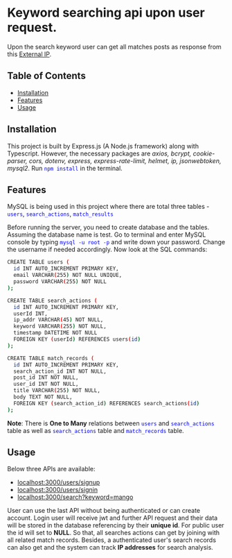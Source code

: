 # Keyword searching api upon user request.

Upon the search keyword user can get all matches posts as response from this [External IP](https://jsonplaceholder.typicode.com/posts).

## Table of Contents

-   [Installation](#installation)
-   [Features](#features)
-   [Usage](#usage)

## Installation

This project is built by Express.js (A Node.js framework) along with Typescript. However, the necessary packages are _axios, bcrypt, cookie-parser, cors, dotenv, express, express-rate-limit, helmet, ip, jsonwebtoken, mysql2_. Run <span style="color:blue;">`npm install`</span> in the terminal.

## Features

MySQL is being used in this project where there are total three tables - <span style="color:blue;">`users`</span>, <span style="color:blue;">`search_actions`</span>, <span style="color:blue;">`match_results`</span>

Before running the server, you need to create database and the tables. Assuming the database name is test. Go to terminal and enter MySQL console by typing <span style="color:blue;">`mysql -u root -p`</span> and write down your password. Change the username if needed accordingly. Now look at the SQL commands:

```bash
CREATE TABLE users (
  id INT AUTO_INCREMENT PRIMARY KEY,
  email VARCHAR(255) NOT NULL UNIQUE,
  password VARCHAR(255) NOT NULL
);

CREATE TABLE search_actions (
  id INT AUTO_INCREMENT PRIMARY KEY,
  userId INT,
  ip_addr VARCHAR(45) NOT NULL,
  keyword VARCHAR(255) NOT NULL,
  timestamp DATETIME NOT NULL
  FOREIGN KEY (userId) REFERENCES users(id)
);

CREATE TABLE match_records (
  id INT AUTO_INCREMENT PRIMARY KEY,
  search_action_id INT NOT NULL,
  post_id INT NOT NULL,
  user_id INT NOT NULL,
  title VARCHAR(255) NOT NULL,
  body TEXT NOT NULL,
  FOREIGN KEY (search_action_id) REFERENCES search_actions(id)
);
```

**Note**: There is **One to Many** relations between <span style="color:blue;">`users`</span> and <span style="color:blue;">`search_actions`</span> table as well as <span style="color:blue;">`search_actions`</span> table and <span style="color:blue;">`match_records`</span> table.

## Usage

Below three APIs are available:

-   [localhost:3000/users/signup](http://localhost:3000/users/signup)
-   [localhost:3000/users/signin](http://localhost:3000/users/signin)
-   [localhost:3000/search?keyword=mango](http://localhost:3000/search?keyword=mango)

User can use the last API without being authenticated or can create account. Login user will receive jwt and further API request and their data will be stored in the database referencing by their **unique id**. For public user the id will set to **NULL**.
So that, all searches actions can get by joining with all related match records. Besides, a authenticated user's search records can also get and the system can track **IP addresses** for search analysis.
